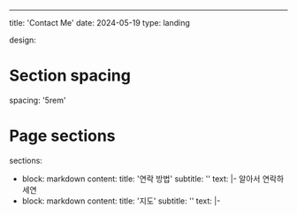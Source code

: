 ---
title: 'Contact Me'
date: 2024-05-19
type: landing

design:
  # Section spacing
  spacing: '5rem'

# Page sections
sections:
  - block: markdown
    content:
        title: '연락 방법'
        subtitle: ''
        text: |-
          알아서 연락하세연
  - block: markdown
    content:
        title: '지도'
        subtitle: ''
        text: |-
          
